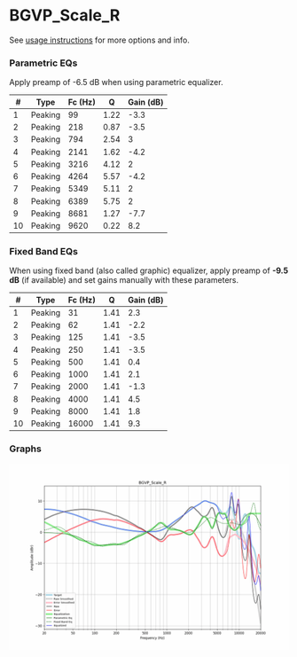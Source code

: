 # BGVP_Scale_R
See [usage instructions](https://github.com/jaakkopasanen/AutoEq#usage) for more options and info.

### Parametric EQs
Apply preamp of -6.5 dB when using parametric equalizer.

|   # | Type    |   Fc (Hz) |    Q |   Gain (dB) |
|-----|---------|-----------|------|-------------|
|   1 | Peaking |        99 | 1.22 |        -3.3 |
|   2 | Peaking |       218 | 0.87 |        -3.5 |
|   3 | Peaking |       794 | 2.54 |         3   |
|   4 | Peaking |      2141 | 1.62 |        -4.2 |
|   5 | Peaking |      3216 | 4.12 |         2   |
|   6 | Peaking |      4264 | 5.57 |        -4.2 |
|   7 | Peaking |      5349 | 5.11 |         2   |
|   8 | Peaking |      6389 | 5.75 |         2   |
|   9 | Peaking |      8681 | 1.27 |        -7.7 |
|  10 | Peaking |      9620 | 0.22 |         8.2 |

### Fixed Band EQs
When using fixed band (also called graphic) equalizer, apply preamp of **-9.5 dB** (if available) and set gains manually with these parameters.

|   # | Type    |   Fc (Hz) |    Q |   Gain (dB) |
|-----|---------|-----------|------|-------------|
|   1 | Peaking |        31 | 1.41 |         2.3 |
|   2 | Peaking |        62 | 1.41 |        -2.2 |
|   3 | Peaking |       125 | 1.41 |        -3.5 |
|   4 | Peaking |       250 | 1.41 |        -3.5 |
|   5 | Peaking |       500 | 1.41 |         0.4 |
|   6 | Peaking |      1000 | 1.41 |         2.1 |
|   7 | Peaking |      2000 | 1.41 |        -1.3 |
|   8 | Peaking |      4000 | 1.41 |         4.5 |
|   9 | Peaking |      8000 | 1.41 |         1.8 |
|  10 | Peaking |     16000 | 1.41 |         9.3 |

### Graphs
![](./BGVP_Scale_R.png)
